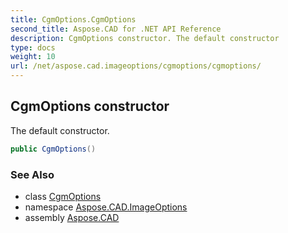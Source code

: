 ```yaml
---
title: CgmOptions.CgmOptions
second_title: Aspose.CAD for .NET API Reference
description: CgmOptions constructor. The default constructor
type: docs
weight: 10
url: /net/aspose.cad.imageoptions/cgmoptions/cgmoptions/
---
```

## CgmOptions constructor

The default constructor.

```csharp
public CgmOptions()
```

### See Also

* class [CgmOptions](../)
* namespace [Aspose.CAD.ImageOptions](../../cgmoptions/)
* assembly [Aspose.CAD](../../../)


